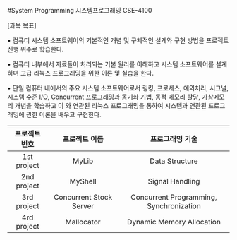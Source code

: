 #System Programming
시스템프로그래밍 CSE-4100

[과목 목표]

• 컴퓨터 시스템 소프트웨어의 기본적인 개념 및 구체적인 설계와 구현 방법을 프로젝트 진행 위주로 학습한다.

• 컴퓨터 내부에서 자료들이 처리되는 기본 원리를 이해하고 시스템 소프트웨어를 설계하며 고급 리눅스 프로그래밍을 위한 이론 및 실습을 한다. 

• 단일 컴퓨터 내에서의 주요 시스템 소프트웨어로서 링킹, 프로세스, 예외처리, 시그널, 시스템 수준 I/O, Concurrent 프로그래밍과 동기화 기법, 동적 메모리 할당, 가상메모리 개념을 학습하고 이
와 연관된 리눅스 프로그래밍을 통하여 시스템과 연관된 프로그래밍에 관한 이론을 배우고 구현한다.

|프로젝트 번호|프로젝트 이름|프로그래밍 기술|
|:---:|:---:|:---:|
|1st project|MyLib|Data Structure|
|2nd project|MyShell|Signal Handling|
|3rd project|Concurrent Stock Server|Concurrent Programming, Synchronization|
|4rd project|Mallocator|Dynamic Memory Allocation|
